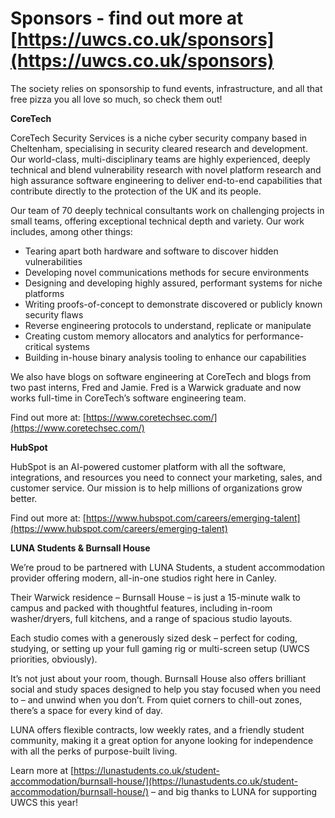 # Sponsors - find out more at [https://uwcs.co.uk/sponsors](https://uwcs.co.uk/sponsors)
The society relies on sponsorship to fund events, infrastructure, and all that free pizza you all love so much, so check them out!


**CoreTech**

CoreTech Security Services is a niche cyber security company based in Cheltenham, specialising in security cleared research and development. Our world-class, multi-disciplinary teams are highly experienced, deeply technical and blend vulnerability research with novel  platform research and high assurance software engineering to deliver end-to-end capabilities that contribute directly to the protection of the UK and its people.

Our team of 70 deeply technical consultants work on challenging projects in small teams, offering exceptional technical depth and variety. Our work includes, among other things:

- Tearing apart both hardware and software to discover hidden vulnerabilities
- Developing novel communications methods for secure environments
- Designing and developing highly assured, performant systems for niche platforms
- Writing proofs-of-concept to demonstrate discovered or publicly known security flaws
- Reverse engineering protocols to understand, replicate or manipulate
- Creating custom memory allocators and analytics for performance-critical systems
- Building in-house binary analysis tooling to enhance our capabilities

We also have blogs on software engineering at CoreTech and blogs from two past interns, Fred and Jamie. Fred is a Warwick graduate and now works full-time in CoreTech’s software engineering team.

Find out more at: [https://www.coretechsec.com/](https://www.coretechsec.com/)

**HubSpot**

HubSpot is an AI-powered customer platform with all the software, integrations, and resources you need to connect your marketing, sales, and customer service. Our mission is to help millions of organizations grow better.

Find out more at: [https://www.hubspot.com/careers/emerging-talent](https://www.hubspot.com/careers/emerging-talent)

**LUNA Students & Burnsall House**

We’re proud to be partnered with LUNA Students, a student accommodation provider offering modern, all-in-one studios right here in Canley. 

Their Warwick residence – Burnsall House – is just a 15-minute walk to campus and packed with thoughtful features, including in-room washer/dryers, full kitchens, and a range of spacious studio layouts. 

Each studio comes with a generously sized desk – perfect for coding, studying, or setting up your full gaming rig or multi-screen setup (UWCS priorities, obviously). 

It’s not just about your room, though. Burnsall House also offers brilliant social and study spaces designed to help you stay focused when you need to – and unwind when you don’t. From quiet corners to chill-out zones, there’s a space for every kind of day. 

LUNA offers flexible contracts, low weekly rates, and a friendly student community, making it a great option for anyone looking for independence with all the perks of purpose-built living. 

Learn more at [https://lunastudents.co.uk/student-accommodation/burnsall-house/](https://lunastudents.co.uk/student-accommodation/burnsall-house/) – and big thanks to LUNA for supporting UWCS this year!
